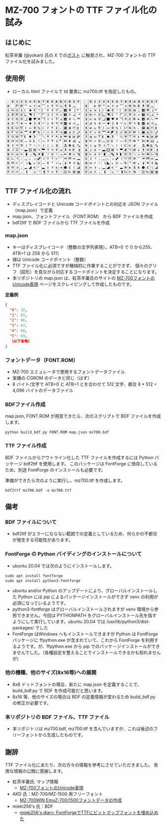 # MZ-700 フォントの TTF ファイル化の試み

## はじめに

紅茶羊羹 (@yokan) 氏の X での[ポスト](https://x.com/youkan700/status/1904172150308675973)
に触発され、MZ-700 フォントの TTF ファイル化を試みました。

## 使用例

- ローカル html ファイルで td 要素に mz700.ttf を指定したもの。

![](sample.png)

## TTF ファイル化の流れ

- ディスプレイコードと Unicode コードポイントとの対応を JSON ファイル（map.json）で定義
- map.json、フォントファイル（FONT.ROM） から BDF ファイルを作成
- bdf2ttf で BDF ファイルから TTF ファイルを作成

### map.json

- キーはディスプレイコード（整数の文字列表現）。ATB=0 で 0 から255、ATB=1 は 256 から 511）
- 値は Unicode コードポイント（整数）
- TTF ファイル化に必須ですが機械的に作業することができず、
個々のグリフ（図形）を見ながら対応するコードポイントを決定することになります。
- 本リポジトリの map.json は、紅茶羊羹氏のサイトの
[MZ-700フォントのUnicode表現](http://www.maroon.dti.ne.jp/youkan/mz700/unicode.html)
ページをスクレイピングして作成したものです。

__定義例__

```json
{
  "0": 32,
  "1": 65,
  "2": 66,
  "3": 67,
  "4": 68,
  "5": 69,
  （以下省略）
}
```

### フォントデータ（FONT.ROM）

- MZ-700 エミュレータで使用するフォントデータファイル
- 実機の CGROM のデータと同じ（はず）
- 8 バイト/文字で ATB=0 と ATB=1 とを合わせて 512 文字、都合 8 * 512 = 4,096 バイトのデータファイル



### BDFファイル作成

map.json, FONT.ROM が用意できたら、次のスクリプトで BDF ファイルを作成します。

```
python build_bdf.py FONT.ROM map.json mz700.bdf
```

### TTF ファイル作成

BDF ファイルからアウトライン化した TTF ファイルを作成するには
Python パッケージ bdf2ttf を使用します。
このパッケージは FontForge に依存しているため、別途 FontForge のインストールも必要です。

準備ができたら次のように実行し、mz700.ttf を作成します。

```
bdf2ttf mz700.bdf -o mz700.ttf
```

## 備考

### BDF ファイルについて

- bdf2ttf がエラーにならない範囲での定義としているため、何らかの不都合が発生する可能性があります。

### FontForge の Python バイディングのインストールについて

- ubuntu 20.04 では次のようにインストールします。

```
sudo apt install fontforge
sudo apt install python3-fontforge
```

- ubuntu and/or Python のアップデートにより、グローバルインストールした Python には pip によるパッケージインストールができず venv の利用が必須になっているようです。
- python3-fontforge はグローバルインストールされますが venv 環境から参照できません。今回は PYTHONPATH をグローバルインストール先を指すようにして実行しています。ubuntu 20.04 では /usr/lib/python3/dist-packages/ でした
- FontForge はWindows へもインストールできますが Python は FontForge パッケージに ffpython.exe が含まれていて、これから FontForge を利用するようです。が、ffpython.exe から pip でのパッケ－ジインストールができませんでした。（各種設定を整えることでインストールできるかも知れませんが）

### 他の機種、他のサイズ(8x16等)への展開

- 8x8 ドットフォントの場合、新たに map.json を定義することで、build_bdf.py で BDF を作成可能だと思います。
- 8x16 等、他のサイズの場合は BDF の定義情報が変わるため build_bdf.py の修正が必要です。

### 本リポジトリの BDF ファイル、TTF ファイル

- 本リポジトリは mz700.bdf, mz700.ttf を含んでいますが、これは後述のフリーフォントから生成したものです。

## 謝辞

TTF ファイル化にあたり、次の方々の情報を参考にさせていただきました。
有用な情報の公開に感謝します。

- 紅茶羊羹氏: マップ情報
  - [MZ-700フォントのUnicode表現](http://www.maroon.dti.ne.jp/youkan/mz700/unicode.html)
- AKD 氏：MZ-700/MZ-1500 用フリーフォント 
  - [MZ-700WIN,EmuZ-700/1500フォントデータの作成](http://mzakd.cool.coocan.jp/starthp/subpage15.html)
- mieki256's 氏：BDF 
  - [mieki256's diary: FontForgeでTTFにビットマップフォントを埋め込めた](http://blawat2015.no-ip.com/~mieki256/diary/20190530.html#201905300)